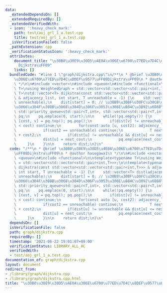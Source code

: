 ```yaml
---
data:
  _extendedDependsOn: []
  _extendedRequiredBy: []
  _extendedVerifiedWith:
  - icon: ':heavy_check_mark:'
    path: test/aoj_grl_1_a.test.cpp
    title: test/aoj_grl_1_a.test.cpp
  _isVerificationFailed: false
  _pathExtension: cpp
  _verificationStatusIcon: ':heavy_check_mark:'
  attributes:
    document_title: "\u30B0\u30E9\u30D5\u4E0A\u306E\u6700\u77ED\u7D4C\u8DEF\u9577\uFF08\
      Dijkstra\uFF09"
    links: []
  bundledCode: "#line 1 \"graph/dijkstra.cpp\"\n/**\n * @brief \u30B0\u30E9\u30D5\u4E0A\
    \u306E\u6700\u77ED\u7D4C\u8DEF\u9577\uFF08Dijkstra\uFF09\n * @author hasegawa1\n\
    \ */\n\n#include <vector>\n#include <queue>\n#include <functional>\n\ntemplate<typename\
    \ T>\nusing WeightedGraph = std::vector<std::vector<std::pair<int,T>>>;\n\ntemplate<typename\
    \ T>\nstd::vector<T> dijkstra(const std::vector<std::vector<std::pair<int,T>>>\
    \ & adjacency_list, int start, T unreachable = -1) {\n    std::vector<T> dist(adjacency_list.size(),\
    \ unreachable);\n    dist[start] = 0; // \u30B9\u30BF\u30FC\u30C8\u306B\u623B\u3063\
    \u3066\u304F\u308B\u3068\u304D\u306F\u3053\u306E\u884C\u3092\u6D88\u3059\n   \
    \ std::priority_queue<std::pair<T,int>, std::vector<std::pair<T,int>>, std::greater<std::pair<T,int>>>\
    \ pq;\n    pq.emplace(0, start);\n\n    while(!pq.empty()) {\n        const auto\
    \ [cost, v] = pq.top(); pq.pop();\n        if(dist[v] != unreachable && dist[v]\
    \ < cost) continue;\n        for(const auto [u, cost2]: adjacency_list[v]) {\n\
    \            if(cost2 == unreachable) continue;\n            T next_cost = cost\
    \ + cost2;\n            if(dist[u] != unreachable && dist[u] <= next_cost) continue;\n\
    \            dist[u] = next_cost;\n            pq.emplace(next_cost, u);\n   \
    \     }\n    }\n\n    return dist;\n}\n"
  code: "/**\n * @brief \u30B0\u30E9\u30D5\u4E0A\u306E\u6700\u77ED\u7D4C\u8DEF\u9577\
    \uFF08Dijkstra\uFF09\n * @author hasegawa1\n */\n\n#include <vector>\n#include\
    \ <queue>\n#include <functional>\n\ntemplate<typename T>\nusing WeightedGraph\
    \ = std::vector<std::vector<std::pair<int,T>>>;\n\ntemplate<typename T>\nstd::vector<T>\
    \ dijkstra(const std::vector<std::vector<std::pair<int,T>>> & adjacency_list,\
    \ int start, T unreachable = -1) {\n    std::vector<T> dist(adjacency_list.size(),\
    \ unreachable);\n    dist[start] = 0; // \u30B9\u30BF\u30FC\u30C8\u306B\u623B\u3063\
    \u3066\u304F\u308B\u3068\u304D\u306F\u3053\u306E\u884C\u3092\u6D88\u3059\n   \
    \ std::priority_queue<std::pair<T,int>, std::vector<std::pair<T,int>>, std::greater<std::pair<T,int>>>\
    \ pq;\n    pq.emplace(0, start);\n\n    while(!pq.empty()) {\n        const auto\
    \ [cost, v] = pq.top(); pq.pop();\n        if(dist[v] != unreachable && dist[v]\
    \ < cost) continue;\n        for(const auto [u, cost2]: adjacency_list[v]) {\n\
    \            if(cost2 == unreachable) continue;\n            T next_cost = cost\
    \ + cost2;\n            if(dist[u] != unreachable && dist[u] <= next_cost) continue;\n\
    \            dist[u] = next_cost;\n            pq.emplace(next_cost, u);\n   \
    \     }\n    }\n\n    return dist;\n}\n"
  dependsOn: []
  isVerificationFile: false
  path: graph/dijkstra.cpp
  requiredBy: []
  timestamp: '2021-06-22 19:01:07+09:00'
  verificationStatus: LIBRARY_ALL_AC
  verifiedWith:
  - test/aoj_grl_1_a.test.cpp
documentation_of: graph/dijkstra.cpp
layout: document
redirect_from:
- /library/graph/dijkstra.cpp
- /library/graph/dijkstra.cpp.html
title: "\u30B0\u30E9\u30D5\u4E0A\u306E\u6700\u77ED\u7D4C\u8DEF\u9577\uFF08Dijkstra\uFF09"
---
```

